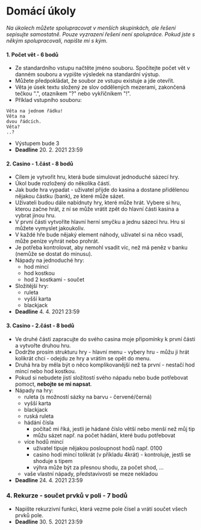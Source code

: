 # Domácí úkoly

*Na úkolech můžete spolupracovat v menších skupinkách, ale řešení sepisujte samostatně. Pouze vyzrazení řešení není spolupráce. Pokud jste s někým spolupracovali, napište mi s kým.*

#### 1. Počet vět - 6 bodů
- Ze standardního vstupu načtěte jméno souboru. Spočítejte počet vět v danném souboru a vypište výsledek na standardní výstup.
- Můžete předpokládat, že soubor ze vstupu existuje a jde otevřít.
- Věta je úsek textu složený ze slov oddělených mezerami, zakončená tečkou ".", otazníkem "?" nebo vykřičníkem "!".
- Příklad vstupního souboru:
```
Věta na jednom řádku!
Věta na
dvou řádcích.
Věta?
..?
```
- Výstupem bude 3
- **Deadline** 20. 2. 2021 23:59

#### 2. Casino - 1.část - 8 bodů
- Cílem je vytvořit hru, která bude simulovat jednoduché sázecí hry. 
- Úkol bude rozložený do několika částí.
- Jak bude hra vypadat - uživatel přijde do kasina a dostane přidělenou nějakou částku (bank), ze které může sázet.
- Uživateli budou dále nabídnuty hry, které může hrát. Vybere si hru, kterou začne hrát, z ní se může vrátit zpět do hlavní části kasina a vybrat jinou hru. 
- V první části vytvoříte hlavní herní smyčku a jednu sázecí hru. Hru si můžete vymyslet jakoukoliv.
- V každé hře bude nějaký element náhody, uživatel si na něco vsadí, může peníze vyhrát nebo prohrát.
- Je potřeba kontrolovat, aby nemohl vsadit víc, než má peněz v banku (nemůže se dostat do minusu).
- Nápady na jednoduché hry:
  - hod mincí
  - hod kostkou
  - hod 2 kostkami - součet
- Složitější hry:
  - ruleta
  - vyšší karta
  - blackjack
- **Deadline** 4. 4. 2021 23:59

#### 3. Casino - 2.část - 8 bodů
- Ve druhé části zapracujte do svého casina moje připomínky k první části a vytvořte druhou hru.
- Dodržte prosím strukturu hry - hlavní menu - vybery hru - můžu ji hrát kolikrát chci - odejdu ze hry a vrátím se opět do menu.
- Druhá hra by měla být o něco komplikovanější než ta první - nestačí hod mincí nebo hod kostkou.
- Pokud si nebudete jistí složitostí svého nápadu nebo bude potřebovat pomoct, **nebojte se mi napsat**.
- Nápady na hry:
  - ruleta (s možností sázky na barvu - červené/černá)
  - vyšší karta
  - blackjack
  - ruská ruleta
  - hádání čísla 
    - počítač mi říká, jestli je hádané číslo větší nebo menší než můj tip 
    - můžu sázet např. na počet hádání, které budu potřebovat
  - více hodů mincí
    - uživatel tipuje nějakou posloupnost hodů např. 0100
    - casino hodí mincí tolikrát (v příkladu 4krát) - kontroluje, jestli se shoduje s tipem
    - výhra může být za přesnou shodu, za počet shod, ...
  - vaše vlastní nápady, představivosti se meze nekladou
- **Deadline** 24. 4. 2021 23:59

### 4. Rekurze - součet prvků v poli - 7 bodů
- Napište rekurzivní funkci, která vezme pole čísel a vrátí součet všech prvků pole.
- **Deadline** 30. 5. 2021 23:59
